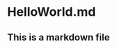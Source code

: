 HelloWorld.md
========================================================


## This is a markdown file





